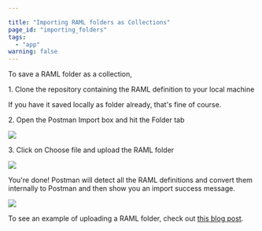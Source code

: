 ```yaml
---

title: "Importing RAML folders as Collections"
page_id: "importing_folders"
tags: 
  - "app"
warning: false
---
```


To save a RAML folder as a collection,

1\. Clone the repository containing the RAML definition to your local machine

If you have it saved locally as folder already, that's fine of course.

2\. Open the Postman Import box and hit the Folder tab

[![](https://www.getpostman.com/img/v1/docs/importing_folders/importing_folders_1.png)
][0]

3\. Click on Choose file and upload the RAML folder

[![](https://www.getpostman.com/img/v1/docs/importing_folders/importing_folders_2.png)
][1]

You're done! Postman will detect all the RAML definitions and convert them internally to Postman and then show you an import success message.

[![](https://www.getpostman.com/img/v1/docs/importing_folders/importing_folders_3.png)
][2]

To see an example of uploading a RAML folder, check out [this blog post][3].


[0]: https://www.getpostman.com/img/v1/docs/importing_folders/importing_folders_1.png
[1]: https://www.getpostman.com/img/v1/docs/importing_folders/importing_folders_2.png
[2]: https://www.getpostman.com/img/v1/docs/importing_folders/importing_folders_3.png
[3]: http://blog.getpostman.com/2015/11/04/supporting-raml-folders-in-postman/

